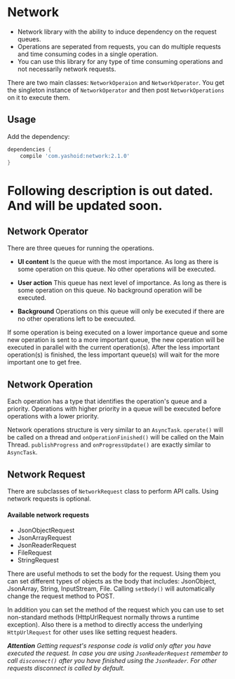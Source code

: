 # Network
<ul>
<li>Network library with the ability to induce dependency on the request queues.
<li>Operations are seperated from requests, you can do multiple requests and time consuming codes in a single operation.
<li>You can use this library for any type of time consuming operations and not necessarily network requests.
</ul>
<p>There are two main classes: <code>NetworkOperaion</code> and <code>NetworkOperator</code>. You get the singleton instance of <code>NetworkOperator</code> and then post <code>NetworkOperations</code> on it to execute them.</p>

## Usage

Add the dependency:
```Groovy
dependencies {
	compile 'com.yashoid:network:2.1.0'
}
```

<h1>Following description is out dated. And will be updated soon.</h1>

<h2>Network Operator</h2>
There are three queues for running the operations.
<ul>
<li><p><b>UI content</b> Is the queue with the most importance. As long as there is some operation on this queue. No other operations will be executed.</p></li>
<li><p><b>User action</b> This queue has next level of importance. As long as there is some operation on this queue. No background operation will be executed.</p></li>
<li><p><b>Background</b> Operations on this queue will only be executed if there are no other operations left to be execuuted.</p></li>
</ul>
<p>If some operation is being executed on a lower importance queue and some new operation is sent to a more important queue, the new operation will be executed in parallel with the current operation(s). After the less important operation(s) is finished, the less important queue(s) will wait for the more important one to get free.</p>

<h2>Network Operation</h2>
<p>Each operation has a type that identifies the operation's queue and a priority. Operations with higher priority in a queue will be executed before operations with a lower priority.</p>
<p>Network operations structure is very similar to an <code>AsyncTask</code>. <code>operate()</code> will be called on a thread and <code>onOperationFinished()</code> will be called on the Main Thread. <code>publishProgress</code> and <code>onProgressUpdate()</code> are exactly similar to <code>AsyncTask</code>.</p>

<h2>Network Request</h2>
<p>There are subclasses of <code>NetworkRequest</code> class to perform API calls. Using network requests is optional.</p>
<h4>Available network requests</h4>
<ul>
<li>JsonObjectRequest</li>
<li>JsonArrayRequest</li>
<li>JsonReaderRequest</li>
<li>FileRequest</li>
<li>StringRequest</li>
</ul>
<p>There are useful methods to set the body for the request. Using them you can set different types of objects as the body that includes: JsonObject, JsonArray, String, InputStream, File. Calling <code>setBody()</code> will automatically change the request method to POST.</p>
<p>In addition you can set the method of the request which you can use to set non-standard methods (HttpUrlRequest normally throws a runtime exception). Also there is a method to directly access the underlying <code>HttpUrlRequest</code> for other uses like setting request headers.</p>
<p><i><b>Attention</b> Getting request's response code is valid only after you have executed the request. In case you are using <code>JsonReaderRequest</code> remember to call <code>disconnect()</code> after you have finished using the <code>JsonReader</code>. For other requests disconnect is called by default.</i></p>
